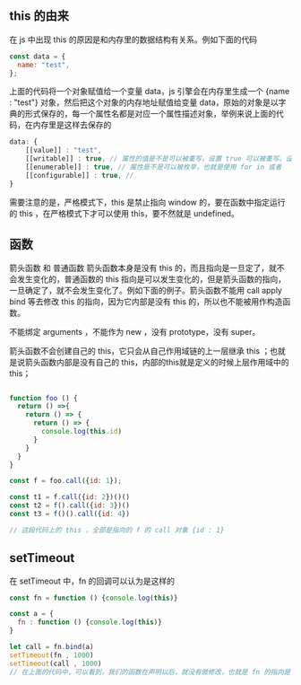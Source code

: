 ## this 的由来

在 js 中出现 this 的原因是和内存里的数据结构有关系。例如下面的代码

```js
const data = {
  name: "test",
};
```

上面的代码将一个对象赋值给一个变量 data，js 引擎会在内存里生成一个 {name : "test"} 对象，然后把这个对象的内存地址赋值给变量 data，原始的对象是以字典的形式保存的，每一个属性名都是对应一个属性描述对象，举例来说上面的代码，在内存里是这样去保存的

```js
data: {
    [[value]] : "test",
    [[writable]] : true, // 属性的值是不是可以被重写，设置 true 可以被重写，设置 false 就不行。
    [[enumerable]] : true, // 属性是不是可以被枚举，也就是使用 for in 或者
    [[configurable]] : true, //
}
```
需要注意的是，严格模式下，this 是禁止指向 window 的，要在函数中指定运行的 this ，在严格模式下才可以使用 this，要不然就是 undefined。
## 函数

箭头函数 和 普通函数
箭头函数本身是没有 this 的，而且指向是一旦定了，就不会发生变化的，普通函数的 this 指向是可以发生变化的，但是箭头函数的指向，一旦确定了，就不会发生变化了。例如下面的例子。箭头函数不能用 call apply bind 等去修改 this 的指向，因为它内部是没有 this 的，所以也不能被用作构造函数。

不能绑定 arguments ，不能作为 new ，没有 prototype，没有 super。

箭头函数不会创建自己的 this，它只会从自己作用域链的上一层继承 this ；也就是说箭头函数内部是没有自己的 this，内部的this就是定义的时候上层作用域中的this；

```js

function foo () {
  return () =>{
    return () => {
      return () => {
        console.log(this.id)
      }
    }
  }
}

const f = foo.call({id: 1});

const t1 = f.call({id: 2})()()
const t2 = f().call({id: 3})()
const t3 = f()().call({id: 4})

// 这段代码上的 this ，全部是指向的 f 的 call 对象 {id : 1}
```
## setTimeout
在 setTimeout 中，fn 的回调可以认为是这样的

```js
const fn = function () {console.log(this)}

const a = {
  fn : function () {console.log(this)}
}

let call = fn.bind(a)
setTimeout(fn , 1000)
setTimeout(call , 1000)
// 在上面的代码中，可以看到，我们的函数在声明以后，就没有做修改，也就是 fn 的指向是 window 的。
```